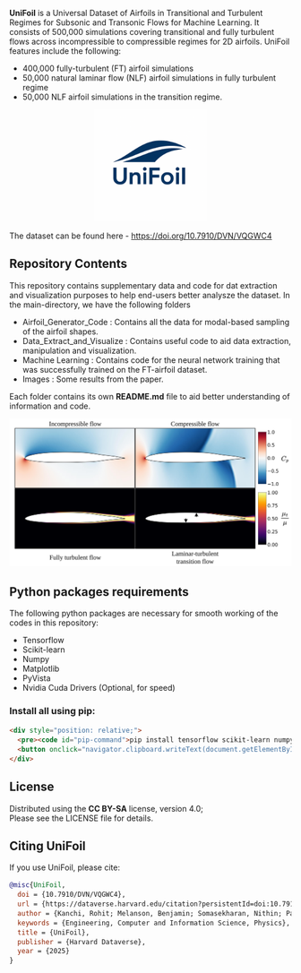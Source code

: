 **UniFoil** is a Universal Dataset of Airfoils in Transitional and Turbulent Regimes for Subsonic and Transonic Flows for Machine Learning.
It consists of 500,000 simulations covering transitional and fully turbulent flows across incompressible to compressible regimes for 2D airfoils.
UniFoil features include the following:
- 400,000 fully-turbulent (FT) airfoil simulations
- 50,000 natural laminar flow (NLF) airfoil simulations in fully turbulent regime
- 50,000 NLF airfoil simulations in the transition regime.

<p align="center">
  <img src="results/Logo.png" width="200"/>
</p>

The dataset can be found here - https://doi.org/10.7910/DVN/VQGWC4

## Repository Contents
This repository contains supplementary data and code for dat extraction and visualization purposes to help end-users better analysze the dataset.
In the main-directory, we have the following folders
- Airfoil_Generator_Code : Contains all the data for modal-based sampling of the airfoil shapes.
- Data_Extract_and_Visualize : Contains useful code to aid data extraction, manipulation and visualization.
- Machine Learning : Contains code for the neural network training that was successfully trained on the FT-airfoil dataset.
- Images : Some results from the paper.

Each folder contains its own **README.md** file to aid better understanding of information and code.

<p align="center">
  <img src="results/Flow_Regimes.png" width="800"/>
</p>

## Python packages requirements
The following python packages are necessary for smooth working of the codes in this repository:
- Tensorflow
- Scikit-learn
- Numpy
- Matplotlib
- PyVista
- Nvidia Cuda Drivers (Optional, for speed)

### Install all using pip:

```html
<div style="position: relative;">
  <pre><code id="pip-command">pip install tensorflow scikit-learn numpy matplotlib pyvista</code></pre>
  <button onclick="navigator.clipboard.writeText(document.getElementById('pip-command').innerText)" style="position: absolute; top: 5px; right: 5px;">Copy</button>
</div>
```
## License

Distributed using the **CC BY-SA** license, version 4.0; \
Please see the LICENSE file for details.

## Citing UniFoil

If you use UniFoil, please cite:

```bibtex
@misc{UniFoil,
  doi = {10.7910/DVN/VQGWC4},
  url = {https://dataverse.harvard.edu/citation?persistentId=doi:10.7910/DVN/VQGWC4},
  author = {Kanchi, Rohit; Melanson, Benjamin; Somasekharan, Nithin; Pan, Shaowu; He, Sicheng},
  keywords = {Engineering, Computer and Information Science, Physics},
  title = {UniFoil},
  publisher = {Harvard Dataverse},
  year = {2025}
}
